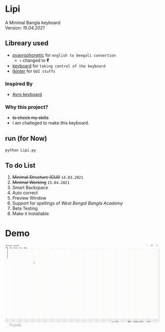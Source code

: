 # Lipi
A Minimal Bangla keyboard 
<br> Version: _15.04.2021_

## Libreary used
* [pyavrophonetic](https://github.com/TrendBreaker/pyAvroPhonetic) for `english to bengali convertion` 
   * ৳</b> changed to <b>₹</b>
* [keyboard](https://github.com/boppreh/keyboard) for `taking control of the keyboard`
* [tkinter](https://wiki.python.org/moin/TkInter) for `GUI stuffs`

### Inspired By 
* [Avro keyboard](https://www.omicronlab.com/avro-keyboard.html)

### Why this project?
* <strike>to check my skills</strike>
* I am challeged to make this keyboard.

## run (for Now)
```console
python Lipi.py
```


## To do List
1. <strike>Minimal Structure (GUI)</strike> `14.03.2021`
2. <strike>Minimal Working</strike> `15.04.2021`
3. Smart Backspace
4. Auto correct
5. Preview Window
6. Support for spellings of _West Bengal Bangla Academy_
7. Beta Testing
8. Make it  Installable
# Demo
<img src="image/demo.gif" width="540" height="270" />
